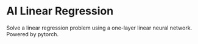 # AI Linear Regression

Solve a linear regression problem using a one-layer linear neural network.
Powered by pytorch.
